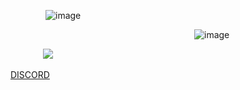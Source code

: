     ![image](https://github.com/user-attachments/assets/cb526881-39b6-40b5-94a1-e343c9876f07)


                     ![image](https://github.com/user-attachments/assets/739949bb-9dbc-4755-85dd-ddd1309c5afd)



   ⠀<img src=https://64.media.tumblr.com/ce176b675eb99f1ad4b25e86fe0c5e93/3e7cd672320c16a5-ec/s1280x1920/c389f03aca3a515d5e779989139150a09a253b59.gifv>


<a href="https://discordid.netlify.app/?id=873902369354706945">DISCORD</a>
<br>
